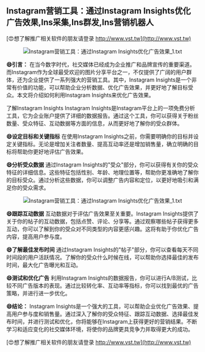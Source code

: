 ## **Instagram营销工具：通过Instagram Insights优化广告效果,Ins采集,Ins群发,Ins营销机器人**

[😍想了解推广相关软件的朋友请登录 http://www.vst.tw](http://www.vst.tw)

 <center><img src="https://vst.tw/MP4/tuiguang/png/1.png" alt="Instagram营销工具：通过Instagram Insights优化广告效果_1.txt"></center>

**😄引言：**
在当今数字时代，社交媒体已经成为企业推广和品牌宣传的重要渠道。而Instagram作为全球最受欢迎的图片分享平台之一，不仅提供了广阔的用户群体，还为企业提供了一系列强大的营销工具。其中，Instagram Insights是一个非常有价值的功能，可以帮助企业分析数据、优化广告效果，并更好地了解目标受众。本文将介绍如何利用Instagram Insights来优化广告效果。

了解Instagram Insights
Instagram Insights是Instagram平台上的一项免费分析工具，它为企业账户提供了详细的数据报告。通过这个工具，你可以获得关于粉丝数量、受众特征、互动数据等方面的信息，从而更好地了解你的受众群体。

**😄设定目标和关键指标**
在使用Instagram Insights之前，你需要明确你的目标并设定关键指标。无论是增加关注者数量、提高互动率还是增加销售量，确立明确的目标将帮助你更好地评估广告效果。

**😄分析受众数据**
通过Instagram Insights的"受众"部分，你可以获得有关你的受众特征的详细信息。这些特征包括性别、年龄、地理位置等，帮助你更准确地了解你的目标受众。通过分析这些数据，你可以调整广告内容和定位，以更好地吸引和满足你的受众需求。

 <center><img src="https://vst.tw/MP4/tuiguang/png/4.png" alt="Instagram营销工具：通过Instagram Insights优化广告效果_1.txt"></center>

**😄跟踪互动数据**
互动数据对于评估广告效果至关重要。Instagram Insights提供了关于你的帖子的互动数据，包括点赞、评论、分享等。通过观察哪些帖子获得更多互动，你可以了解到你的受众对不同类型的内容更感兴趣。这将有助于你优化广告内容，提高用户参与度。

**😄了解最佳发布时间**
通过Instagram Insights的"帖子"部分，你可以查看每天不同时间段的用户活跃情况。了解你的受众什么时候在线，可以帮助你选择最佳的发布时间，最大化广告曝光和互动。

**😄测试和优化广告**
利用Instagram Insights的数据报告，你可以进行A/B测试，比较不同广告版本的表现。通过比较转化率、互动率等指标，你可以找到最优的广告策略，并进行进一步优化。

**😄结论：**
Instagram Insights是一个强大的工具，可以帮助企业优化广告效果、提高用户参与度和销售量。通过深入了解你的受众特征、跟踪互动数据、选择最佳发布时间，并进行测试和优化，你将能够在Instagram上获得更好的营销结果。不断学习和适应变化的社交媒体环境，将使你的品牌更具竞争力并取得更大的成功。

[😍想了解推广相关软件的朋友请登录 http://www.vst.tw](http://www.vst.tw)




